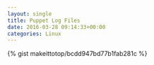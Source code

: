 ```yaml
---
layout: single                                                                                                              
title: Puppet Log Files                                                                                                                       
date: 2016-03-28 09:14:33+00:00                                                                                                                        
categories: Linux                                                                                                                
---                                                                                                                              
```


{% gist makeittotop/bcdd947bd77b1fab281c %}                                                                                                           

